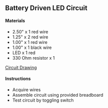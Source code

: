 ## Battery Driven LED Circuit

#### Materials
 - 2.50" x 1 red wire
 - 1.25" x 2 red wire
 - 1.00" x 1 red wire
 - 1.00" x 1 black wire
 - LED x 1 red
 - 330 Ohm resistor x 1

[Circuit Drawing](lesson01-01.pdf)

#### Instructions
 - Acquire wires
 - Assemble circuit using provided breadboard
 - Test circuit by toggling switch
